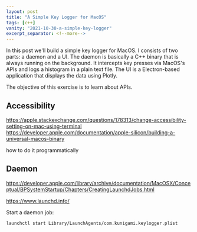 ```yaml
---
layout: post
title: "A Simple Key Logger for MacOS"
tags: [c++]
vanity: "2021-10-30-a-simple-key-logger"
excerpt_separator: <!--more-->
---
```


In this post we'll build a simple key logger for MacOS. I consists of two parts: a daemon and a UI. The daemon is basically a C++ binary that is always running on the background. It intercepts key presses via MacOS's APIs and logs a histogram in a plain text file. The UI is a Electron-based application that displays the data using Plotly.

The objective of this exercise is to learn about APIs.

## Accessibility
https://apple.stackexchange.com/questions/178313/change-accessibility-setting-on-mac-using-terminal
https://developer.apple.com/documentation/apple-silicon/building-a-universal-macos-binary

how to do it programmatically

## Daemon

https://developer.apple.com/library/archive/documentation/MacOSX/Conceptual/BPSystemStartup/Chapters/CreatingLaunchdJobs.html

https://www.launchd.info/

Start a daemon job:

    launchctl start Library/LaunchAgents/com.kunigami.keylogger.plist
